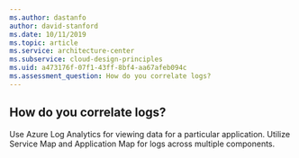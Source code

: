 ```yaml
---
ms.author: dastanfo
author: david-stanford
ms.date: 10/11/2019
ms.topic: article
ms.service: architecture-center
ms.subservice: cloud-design-principles
ms.uid: a473176f-07f1-43ff-8bf4-aa67afeb094c
ms.assessment_question: How do you correlate logs?
---
```

## How do you correlate logs?


Use Azure Log Analytics for viewing data for a particular application. Utilize Service Map and Application Map for logs across multiple components.
